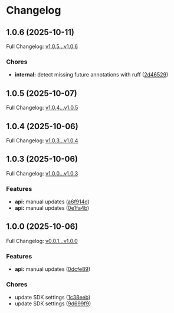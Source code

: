 # Changelog

## 1.0.6 (2025-10-11)

Full Changelog: [v1.0.5...v1.0.6](https://github.com/kishan20-00/llm_api-python/compare/v1.0.5...v1.0.6)

### Chores

* **internal:** detect missing future annotations with ruff ([2d46529](https://github.com/kishan20-00/llm_api-python/commit/2d46529228b86bed5df0fe54653daf5c45b8e775))

## 1.0.5 (2025-10-07)

Full Changelog: [v1.0.4...v1.0.5](https://github.com/kishan20-00/llm_api-python/compare/v1.0.4...v1.0.5)

## 1.0.4 (2025-10-06)

Full Changelog: [v1.0.3...v1.0.4](https://github.com/kishan20-00/llm_api-python/compare/v1.0.3...v1.0.4)

## 1.0.3 (2025-10-06)

Full Changelog: [v1.0.0...v1.0.3](https://github.com/kishan20-00/llm_api-python/compare/v1.0.0...v1.0.3)

### Features

* **api:** manual updates ([a6f914d](https://github.com/kishan20-00/llm_api-python/commit/a6f914de7fd5d50e3e4182827627d6336ce313ba))
* **api:** manual updates ([0e1fa4b](https://github.com/kishan20-00/llm_api-python/commit/0e1fa4bb7d6cb410ccb9f4eb27bf5244e01b67c3))

## 1.0.0 (2025-10-06)

Full Changelog: [v0.0.1...v1.0.0](https://github.com/kishan20-00/llm_api-python/compare/v0.0.1...v1.0.0)

### Features

* **api:** manual updates ([0dcfe89](https://github.com/kishan20-00/llm_api-python/commit/0dcfe899b05919bd73d37163d7c5d095cb8f6ed9))


### Chores

* update SDK settings ([1c38eeb](https://github.com/kishan20-00/llm_api-python/commit/1c38eeb0ec089737601db85e7da500d189ef3f99))
* update SDK settings ([9d699f9](https://github.com/kishan20-00/llm_api-python/commit/9d699f9cd20d3f6ee1079ae3d8efd68d5f70640f))
